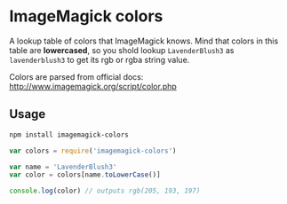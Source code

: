 # ImageMagick colors

A lookup table of colors that ImageMagick knows. Mind that colors in this table are **lowercased**, so you shold lookup `LavenderBlush3` as `lavenderblush3` to get its rgb or rgba string value.

Colors are parsed from official docs: http://www.imagemagick.org/script/color.php

## Usage

```bash
npm install imagemagick-colors
```

```js
var colors = require('imagemagick-colors')

var name = 'LavenderBlush3'
var color = colors[name.toLowerCase()]

console.log(color) // outputs rgb(205, 193, 197)
```
